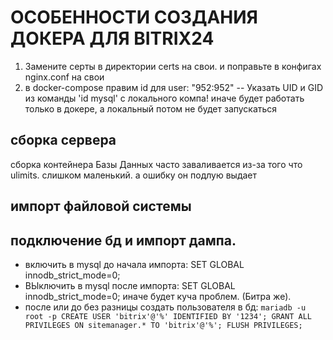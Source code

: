 # ОСОБЕННОСТИ СОЗДАНИЯ ДОКЕРА ДЛЯ BITRIX24

1. Замените серты в директории certs на свои. и поправьте в конфигах nginx.conf на свои
2. в docker-compose правим id для user: "952:952" -- Указать UID и GID из команды 'id mysql' с локального компа! иначе будет работать только в докере, а локальный потом не будет запускаться

## сборка сервера

сборка контейнера Базы Данных часто заваливается из-за того что ulimits. слишком маленький. а ошибку он подлую выдает

## импорт файловой системы

## подключение бд и импорт дампа.

- включить в mysql до начала импорта: SET GLOBAL innodb_strict_mode=0;
- ВЫключить в mysql после импорта: SET GLOBAL innodb_strict_mode=0;
  иначе будет куча проблем. (Битра же).
- после или до без разницы создать пользователя в бд:
  `mariadb -u root -p
CREATE USER 'bitrix'@'%' IDENTIFIED BY '1234';
GRANT ALL PRIVILEGES ON sitemanager.* TO 'bitrix'@'%';
FLUSH PRIVILEGES;`
